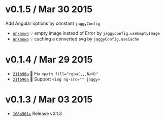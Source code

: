 v0.1.5 / Mar 30 2015
=========================
Add Angular options by constant `jaggyConfig`

 * [`unknown`][2] :bulb: empty image instead of Error by `jaggyConfig.useEmptyImage`
 * [`unknown`][2] :bulb: caching a converted svg by `jaggyConfig.useCache`

[2]: https://github.com/59naga/jaggy/commits/master

v0.1.4 / Mar 29 2015
=========================
 * [`21fb96a`][1] :bug: Fix `<path fill="rgba(,,,NaN)"`
 * [`21fb96a`][1] :lipstick: Support `<img ng-src="" jaggy>`

[1]: https://github.com/59naga/jaggy/commit/21fb96a22352c84f4802c50f6a35f7500cee9254

v0.1.3 / Mar 03 2015
=========================
 * [`1084961c`][0] Release v0.1.3

[0]: https://github.com/59naga/jaggy/commits/master